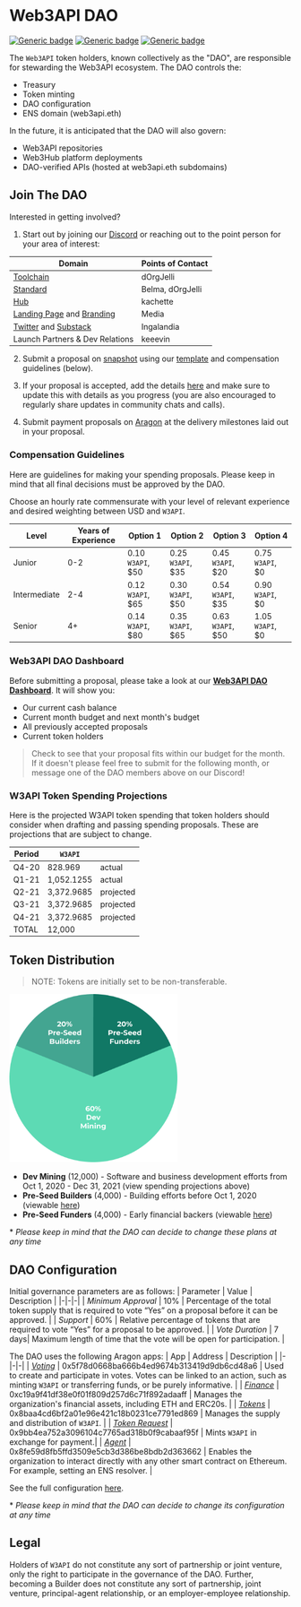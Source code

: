 # **Web3API DAO**

[![Generic badge](https://img.shields.io/badge/Wallet-Gnosis-52EBFF.svg)](https://gnosis-safe.io/app/#/safes/0x8c3FA50473065f1D90f186cA8ba1Aa76Aee409Bb) [![Generic badge](https://img.shields.io/badge/Consensus-Snapshot-f6ad32.svg)](https://snapshot.org/#/polywrap.eth) [![Generic badge](https://img.shields.io/badge/Deprecated-Aragon-52EBFF.svg)](https://client.aragon.org/#/w3api)

The `Web3API` token holders, known collectively as the "DAO", are responsible for stewarding the Web3API ecosystem. The DAO controls the:

- Treasury
- Token minting
- DAO configuration
- ENS domain (web3api.eth)

In the future, it is anticipated that the DAO will also govern:

- Web3API repositories
- Web3Hub platform deployments
- DAO-verified APIs (hosted at web3api.eth subdomains)

## **Join The DAO**

Interested in getting involved?

1. Start out by joining our [Discord](https://discord.gg/Z5m88a5qWu) or reaching out to the point person for your area of interest:

| Domain                                                                                                        | Points of Contact |
| ------------------------------------------------------------------------------------------------------------- | ----------------- |
| [Toolchain](https://github.com/Web3-API/prototype)                                                            | dOrgJelli         |
| [Standard](https://github.com/Web3-API/specification)                                                         | Belma, dOrgJelli  |
| [Hub](https://github.com/Web3-API/web3hub)                                                                    | kachette          |
| [Landing Page](https://github.com/Web3-API/landing-page) and [Branding](https://github.com/Web3-API/branding) | Media             |
| [Twitter](https://twitter.com/web3api) and [Substack](https://web3api.substack.com/)                          | Ingalandia        |
| Launch Partners & Dev Relations                                                                               | keeevin           |

2. Submit a proposal on [snapshot](https://snapshot.page/#/web3-api) using our [template](./spending-proposals/000-TEMPLATE.md) and compensation guidelines (below).

3. If your proposal is accepted, add the details [here](./spending-proposals/) and make sure to update this with details as you progress (you are also encouraged to regularly share updates in community chats and calls).

4. Submit payment proposals on [Aragon](https://client.aragon.org/#/w3api) at the delivery milestones laid out in your proposal.

### **Compensation Guidelines**

Here are guidelines for making your spending proposals. Please keep in mind that all final decisions must be approved by the DAO.

Choose an hourly rate commensurate with your level of relevant experience and desired weighting between USD and `W3API`.

| Level        | Years of Experience | Option 1          | Option 2           | Option 3           | Option 4          |
| ------------ | ------------------- | ----------------- | ------------------ | ------------------ | ----------------- |
| Junior       | 0-2                 | 0.10 `W3API`, $50 | 0.25 `W3API`, $35 | 0.45 `W3API`, $20 | 0.75 `W3API`, $0 |
| Intermediate | 2-4                 | 0.12 `W3API`, $65 | 0.30 `W3API`, $50  | 0.54 `W3API`, $35  | 0.90 `W3API`, $0 |
| Senior       | 4+                  | 0.14 `W3API`, $80 | 0.35 `W3API`, $65 | 0.63 `W3API`, $50 | 1.05 `W3API`, $0 |

### **Web3API DAO Dashboard**

Before submitting a proposal, please take a look at our [**Web3API DAO Dashboard**](https://docs.google.com/spreadsheets/d/1lLnMQpFiYuXlzc52gFSLk0Q4y_W9zPXh-CZpDTZd0Ug/edit?usp=sharing). It will show you:

- Our current cash balance
- Current month budget and next month's budget
- All previously accepted proposals
- Current token holders

> Check to see that your proposal fits within our budget for the month. If it doesn't please feel free to submit for the following month, or message one of the DAO members above on our Discord!

### **W3API Token Spending Projections**

Here is the projected W3API token spending that token holders should consider when drafting and passing spending proposals. These are projections that are subject to change.

| Period | `W3API`           |           |
| ------ | ----------------- | --------- |
| Q4-20  | 828.969           | actual    |
| Q1-21  | 1,052.1255		 | actual    |
| Q2-21  | 3,372.9685        | projected |
| Q3-21  | 3,372.9685        | projected |
| Q4-21  | 3,372.9685        | projected |
| TOTAL  | 12,000             |           |

## **Token Distribution**

> NOTE: Tokens are initially set to be non-transferable.

<img src="./bin/token-distribution.png" width="300px"/>

- **Dev Mining** (12,000) - Software and business development efforts from Oct 1, 2020 - Dec 31, 2021 (view spending projections above)
- **Pre-Seed Builders** (4,000) - Building efforts before Oct 1, 2020 (viewable [here](./token-allocations/pre-seed-builders.csv))
- **Pre-Seed Funders** (4,000) - Early financial backers (viewable [here](./token-allocations/pre-seed-funders.csv))

\* _Please keep in mind that the DAO can decide to change these plans at any time_

## **DAO Configuration**

Initial governance parameters are as follows:
| Parameter | Value | Description |
|-|-|-|
| _Minimum Approval_ | 10% | Percentage of the total token supply that is required to vote “Yes” on a proposal before it can be approved. |
| _Support_ | 60% | Relative percentage of tokens that are required to vote “Yes” for a proposal to be approved. |
| _Vote Duration_ | 7 days| Maximum length of time that the vote will be open for participation. |

The DAO uses the following Aragon apps:
| App | Address | Description |
|-|-|-|
| _[Voting](https://help.aragon.org/article/19-voting)_ | 0x5f78d0668ba666b4ed9674b313419d9db6cd48a6 | Used to create and participate in votes. Votes can be linked to an action, such as minting `W3API` or transferring funds, or be purely informative. |
| _[Finance](https://help.aragon.org/article/20-finance)_ | 0xc19a9f41df38e0f01f809d257d6c71f892adaaff | Manages the organization's financial assets, including ETH and ERC20s. |
| _[Tokens](https://help.aragon.org/article/18-tokens)_ | 0x8baa4cd6bf2a01e96e421c18b0231ce7791ed869 | Manages the supply and distribution of `W3API`. |
| _[Token Request](https://github.com/1Hive/token-request-app/blob/master/docs/user-guide.md)_ | 0x9bb4ea752a3096104c7765ad318b0f9cabaaf95f | Mints `W3API` in exchange for payment.|
| _[Agent](https://help.aragon.org/article/37-agent)_ | 0x8fe59d8fb5ffd3509e5cb3d386be8bdb2d363662 | Enables the organization to interact directly with any other smart contract on Ethereum. For example, setting an ENS resolver. |

See the full configuration [here](https://client.aragon.org/#/w3api/permissions/).

\* _Please keep in mind that the DAO can decide to change its configuration at any time_

## **Legal**

Holders of `W3API` do not constitute any sort of partnership or joint venture, only the right to participate in the governance of the DAO. Further, becoming a Builder does not constitute any sort of partnership, joint venture, principal-agent relationship, or an employer-employee relationship.
